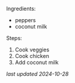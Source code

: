 Ingredients:
* peppers
* coconut milk

Steps:
1. Cook veggies
1. Cook chicken
1. Add coconut milk

*last updated 2024-10-28*
